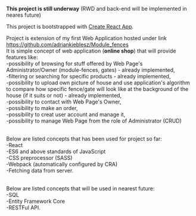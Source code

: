 **This project is still underway** (RWD and back-end will be implemented in neares future)

This project is bootstrapped with [Create React App](https://github.com/facebook/create-react-app).

Project is extension of my first Web Application hosted under link https://github.com/adriankieblesz/Module_fences </br>
It is simple concept of web application (**online shop**) that will provide features like: </br>
  -possibility of browsing for stuff offered by Web Page's Administrator/Owner (module-fences, gates) - already implemented, </br>
  -filtering or searching for specific products - already implemented, </br>
  -possibility to upload own picture of house and use application's algorithm to compare how specific fence/gate will look like at the background of the house (if it suits or not) - already implemented, </br>
  -possibility to contact with Web Page's Owner, </br>
  -possibility to make an order, </br>
  -possibility to creat user account and manage it, </br>
  -possibility to manage Web Page from the role of Administrator (CRUD) </br></br>


Below are listed concepts that has been used for project so far: </br>
  -React </br>
  -ES6 and above standards of JavaScript </br>
  -CSS preprocessor (SASS) </br>
  -Webpack (automatically configured by CRA) </br>
  -Fetching data from server. </br></br>
  
Below are listed concepts that will be used in nearest future: </br>
  -SQL </br>
  -Entity Framework Core </br>
  -RESTFul API.
  
